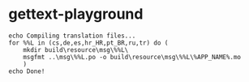 gettext-playground
==================
```
echo Compiling translation files...
for %%L in (cs,de,es,hr_HR,pt_BR,ru,tr) do (
	mkdir build\resource\msg\%%L\
	msgfmt ..\msg\%%L.po -o build\resource\msg\%%L\%APP_NAME%.mo
	)
echo Done!
```
